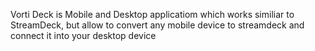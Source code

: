 Vorti Deck is Mobile and Desktop applicatiom which works similiar to StreamDeck, but allow to convert any mobile device to streamdeck and connect it into your desktop device
